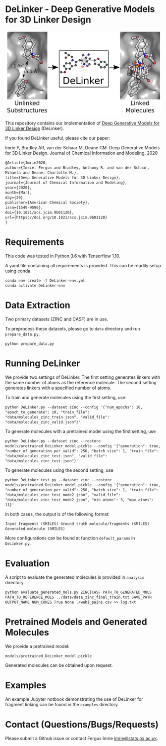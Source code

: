 # DeLinker - Deep Generative Models for 3D Linker Design

![](DeLinker.png)

This repository contains our implementation of [Deep Generative Models for 3D Linker Design](https://pubs.acs.org/doi/10.1021/acs.jcim.9b01120) (DeLinker). 

If you found DeLinker useful, please cite our paper:

Imrie F, Bradley AR, van der Schaar M, Deane CM. Deep Generative Models for 3D Linker Design. Journal of Chemical Information and Modeling. 2020

```
@Article{Imrie2020,
author={Imrie, Fergus and Bradley, Anthony R. and van der Schaar, Mihaela and Deane, Charlotte M.},
title={Deep Generative Models for 3D Linker Design},
journal={Journal of Chemical Information and Modeling},
year={2020},
month={Mar},
day={20},
publisher={American Chemical Society},
issn={1549-9596},
doi={10.1021/acs.jcim.9b01120},
url={https://doi.org/10.1021/acs.jcim.9b01120}
}
```

# Requirements

This code was tested in Python 3.6 with Tensorflow 1.10. 

A yaml file containing all requirements is provided. This can be readily setup using conda.

```
conda env create -f DeLinker-env.yml
conda activate DeLinker-env
```

# Data Extraction

Two primary datasets (ZINC and CASF) are in use.

To preprocess these datasets, please go to `data` directory and run `prepare_data.py`.

```
python prepare_data.py
```

# Running DeLinker

We provide two settings of DeLinker. The first setting generates linkers with the same number of atoms as the reference molecule. The second setting generates linkers with a specified number of atoms. 

To train and generate molecules using the first setting, use:

```
python DeLinker.py --dataset zinc --config '{"num_epochs": 10, "epoch_to_generate": 10, "train_file": "data/molecules_zinc_train.json", "valid_file": "data/molecules_zinc_valid.json"}'
```

To generate molecules with a pretrained model using the first setting, use

```
python DeLinker.py --dataset zinc --restore models/pretrained_DeLinker_model.pickle --config '{"generation": true, "number_of_generation_per_valid": 250, "batch_size": 1, "train_file": "data/molecules_zinc_test.json", "valid_file": "data/molecules_zinc_test.json"}'
```

To generate molecules using the second setting, use

```
python DeLinker_test.py --dataset zinc --restore models/pretrained_DeLinker_model.pickle --config '{"generation": true, "number_of_generation_per_valid": 250, "batch_size": 1, "train_file": "data/molecules_zinc_test_mode2.json", "valid_file": "data/molecules_zinc_test_mode2.json", "min_atoms": 3, "max_atoms": 11}'
```

In both cases, the output is of the following format:

```
Input fragments (SMILES) Ground truth molecule/fragments (SMILES) Generated molecule (SMILES)
```

More configurations can be found at function `default_params` in `DeLinker.py`.

# Evaluation

A script to evaluate the generated molecules is provided in `analysis` directory.

```
python evaluate_generated_mols.py ZINC|CASF PATH_TO_GENERATED_MOLS PATH_TO_REFERENCE_MOLS ../data/data_zinc_final_train.txt SAVE_PATH OUTPUT_NAME NUM_CORES True None ./wehi_pains.csv >> log.txt
```

# Pretrained Models and Generated Molecules

We provide a pretrained model:

```
models/pretrained_DeLinker_model.pickle
```

Generated molecules can be obtained upon request.

# Examples

An example Jupyter notbook demonstrating the use of DeLinker for fragment linking can be found in the `examples` directory.

# Contact (Questions/Bugs/Requests)

Please submit a Github issue or contact Fergus Imrie [imrie@stats.ox.ac.uk](mailto:imrie@stats.ox.ac.uk).
